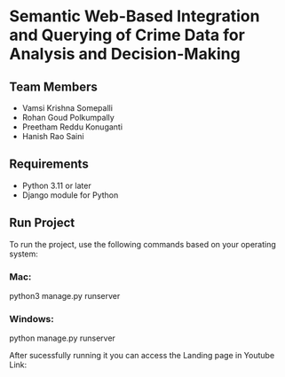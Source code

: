 # Semantic Web-Based Integration and Querying of Crime Data for Analysis and Decision-Making

## Team Members
- Vamsi Krishna Somepalli
- Rohan Goud Polkumpally
- Preetham Reddu Konuganti
- Hanish Rao Saini

## Requirements
- Python 3.11 or later
- Django module for Python

## Run Project
To run the project, use the following commands based on your operating system:

### Mac:
python3 manage.py runserver

### Windows:
python manage.py runserver

After sucessfully running it you can access the Landing page in 
Youtube Link: 
